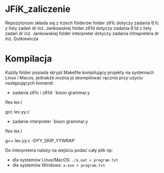 # JFiK_zaliczenie

Repozytorium składa się z trzech folderów
folder z61c dotyczy zadania 6.1c z listy zadań dr inż. Jankowskiej
folder z61d dotyczy zadania 6.1d z listy zadań dr inż. Jankowskiej
folder interpreter dotyczy zadania Intrepretera dr inż. Dutkiewicza

# Kompilacja
Każdy folder posiada skrypt Makefile kompilujący projekty na systemach Linux i Macos, jednakże można je skompilować ręcznie przy użyciu następujących komend:
- zadania z61c i z61d:
`bison grammar.y

flex lex.l

gcc lex.yy.c`

- zadanie interpreter
`bison grammar.y

flex lex.l

g++ lex.yy.c -DYY_SKIP_YYWRAP`

Do interpretera należy na wejściu podać cały plik np:
- dla systemów Linux/MacOS: `./a.out < program.txt `
- dla systemów Windows: `a.exe < program.txt`
